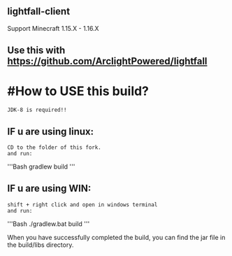 ## lightfall-client

Support Minecraft 1.15.X - 1.16.X

Use this with https://github.com/ArclightPowered/lightfall
---------------------------------------------------------------

#How to USE this build?
===
    JDK-8 is required!!
## IF u are using linux:
    CD to the folder of this fork.
    and run:
'''Bash
    gradlew build
'''

## IF u are using WIN:
    shift + right click and open in windows terminal
    and run:
'''Bash
    ./gradlew.bat build
'''
    
When you have successfully completed the build, you can find the jar file in the build/libs directory.
